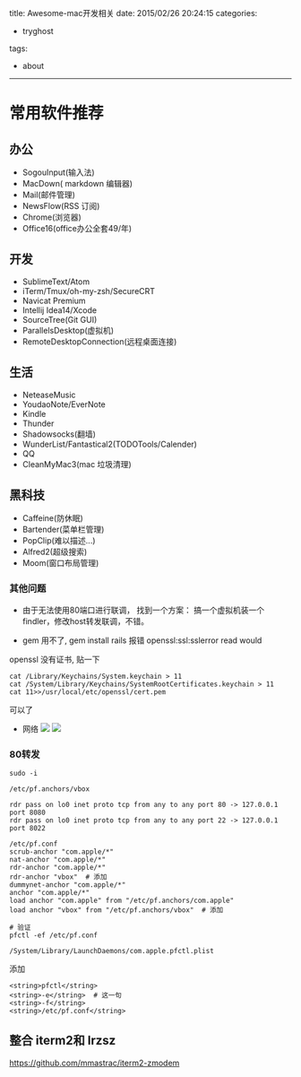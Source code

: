 title: Awesome-mac开发相关
date: 2015/02/26 20:24:15
categories:
 - tryghost

tags:
 - about 



---

# 常用软件推荐
## 办公
 * SogouInput(输入法)
 * MacDown( markdown 编辑器)
 * Mail(邮件管理)
 * NewsFlow(RSS 订阅)
 * Chrome(浏览器)
 * Office16(office办公全套49/年)
 
## 开发
 * SublimeText/Atom
 * iTerm/Tmux/oh-my-zsh/SecureCRT
 * Navicat Premium
 * Intellij Idea14/Xcode
 * SourceTree(Git GUI)
 * ParallelsDesktop(虚拟机)
 * RemoteDesktopConnection(远程桌面连接)
 
## 生活
 * NeteaseMusic
 * YoudaoNote/EverNote
 * Kindle
 * Thunder
 * Shadowsocks(翻墙)
 * WunderList/Fantastical2(TODOTools/Calender)
 * QQ
 * CleanMyMac3(mac 垃圾清理)

## 黑科技
 * Caffeine(防休眠)
 * Bartender(菜单栏管理)
 * PopClip(难以描述...)
 * Alfred2(超级搜索)
 * Moom(窗口布局管理)

### 其他问题
 * 由于无法使用80端口进行联调， 找到一个方案： 搞一个虚拟机装一个findler，修改host转发联调，不错。

 * gem 用不了, gem install rails 报错   openssl:ssl:sslerror   read would 

openssl 没有证书,   贴一下
```
cat /Library/Keychains/System.keychain > 11
cat /System/Library/Keychains/SystemRootCertificates.keychain > 11
cat 11>>/usr/local/etc/openssl/cert.pem
```
可以了

 * 网络
![](http://img.zuoyun.me/image/3/8c/0baf1f2e9d77b9213d634fc7cdb5b.png)
![](http://img.zuoyun.me/image/5/27/ca38e9e701636fed5f36bdb6691cc.png)


### 80转发
```
sudo -i 

/etc/pf.anchors/vbox

rdr pass on lo0 inet proto tcp from any to any port 80 -> 127.0.0.1 port 8080
rdr pass on lo0 inet proto tcp from any to any port 22 -> 127.0.0.1 port 8022
```

```
/etc/pf.conf 
scrub-anchor "com.apple/*"
nat-anchor "com.apple/*"
rdr-anchor "com.apple/*"
rdr-anchor "vbox"  # 添加
dummynet-anchor "com.apple/*"
anchor "com.apple/*"
load anchor "com.apple" from "/etc/pf.anchors/com.apple"
load anchor "vbox" from "/etc/pf.anchors/vbox"  # 添加
```
```
# 验证
pfctl -ef /etc/pf.conf

/System/Library/LaunchDaemons/com.apple.pfctl.plist
```
添加
```
<string>pfctl</string>
<string>-e</string>  # 这一句
<string>-f</string> 
<string>/etc/pf.conf</string>
```

## 整合 iterm2和 lrzsz
https://github.com/mmastrac/iterm2-zmodem













